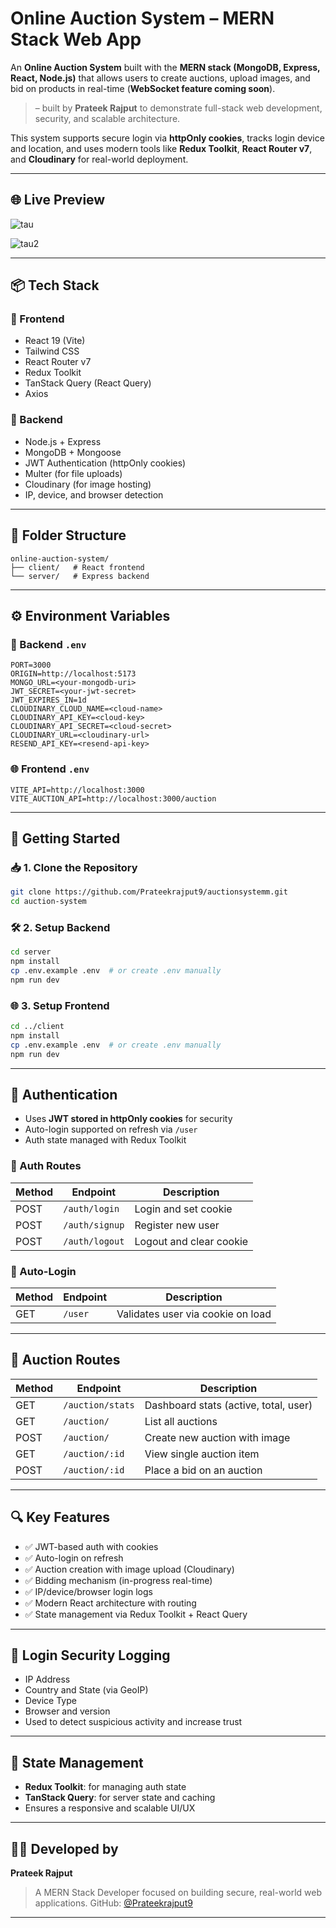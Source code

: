 

# Online Auction System – MERN Stack Web App

An **Online Auction System** built with the **MERN stack (MongoDB, Express, React, Node.js)** that allows users to create auctions, upload images, and bid on products in real-time (**WebSocket feature coming soon**).

>  – built by **Prateek Rajput** to demonstrate full-stack web development, security, and scalable architecture.

This system supports secure login via **httpOnly cookies**, tracks login device and location, and uses modern tools like **Redux Toolkit**, **React Router v7**, and **Cloudinary** for real-world deployment.

---

## 🌐 Live Preview
![tau](https://github.com/user-attachments/assets/848d9242-43af-4434-b050-f7928c0dda7f)

![tau2](https://github.com/user-attachments/assets/50e0b713-c0be-4cbc-a9fc-220d09551950)





---

## 📦 Tech Stack

### 🔹 Frontend

* React 19 (Vite)
* Tailwind CSS
* React Router v7
* Redux Toolkit
* TanStack Query (React Query)
* Axios

### 🔸 Backend

* Node.js + Express
* MongoDB + Mongoose
* JWT Authentication (httpOnly cookies)
* Multer (for file uploads)
* Cloudinary (for image hosting)
* IP, device, and browser detection

---

## 📁 Folder Structure

```
online-auction-system/
├── client/   # React frontend
└── server/   # Express backend
```

---

## ⚙️ Environment Variables

### 🔐 Backend `.env`

```env
PORT=3000
ORIGIN=http://localhost:5173
MONGO_URL=<your-mongodb-uri>
JWT_SECRET=<your-jwt-secret>
JWT_EXPIRES_IN=1d
CLOUDINARY_CLOUD_NAME=<cloud-name>
CLOUDINARY_API_KEY=<cloud-key>
CLOUDINARY_API_SECRET=<cloud-secret>
CLOUDINARY_URL=<cloudinary-url>
RESEND_API_KEY=<resend-api-key>
```

### 🌐 Frontend `.env`

```env
VITE_API=http://localhost:3000
VITE_AUCTION_API=http://localhost:3000/auction
```

---

## 🚀 Getting Started

### 📥 1. Clone the Repository

```bash
git clone https://github.com/Prateekrajput9/auctionsystemm.git
cd auction-system
```

### 🛠️ 2. Setup Backend

```bash
cd server
npm install
cp .env.example .env  # or create .env manually
npm run dev
```

### 🌐 3. Setup Frontend

```bash
cd ../client
npm install
cp .env.example .env  # or create .env manually
npm run dev
```

---

## 🔐 Authentication

* Uses **JWT stored in httpOnly cookies** for security
* Auto-login supported on refresh via `/user`
* Auth state managed with Redux Toolkit

### 🔐 Auth Routes

| Method | Endpoint       | Description             |
| ------ | -------------- | ----------------------- |
| POST   | `/auth/login`  | Login and set cookie    |
| POST   | `/auth/signup` | Register new user       |
| POST   | `/auth/logout` | Logout and clear cookie |

### 👤 Auto-Login

| Method | Endpoint | Description                       |
| ------ | -------- | --------------------------------- |
| GET    | `/user`  | Validates user via cookie on load |

---

## 🛒 Auction Routes

| Method | Endpoint         | Description                           |
| ------ | ---------------- | ------------------------------------- |
| GET    | `/auction/stats` | Dashboard stats (active, total, user) |
| GET    | `/auction/`      | List all auctions                     |
| POST   | `/auction/`      | Create new auction with image         |
| GET    | `/auction/:id`   | View single auction item              |
| POST   | `/auction/:id`   | Place a bid on an auction             |

---

## 🔍 Key Features

* ✅ JWT-based auth with cookies
* ✅ Auto-login on refresh
* ✅ Auction creation with image upload (Cloudinary)
* ✅ Bidding mechanism (in-progress real-time)
* ✅ IP/device/browser login logs
* ✅ Modern React architecture with routing
* ✅ State management via Redux Toolkit + React Query

---

## 🔐 Login Security Logging

* IP Address
* Country and State (via GeoIP)
* Device Type
* Browser and version
* Used to detect suspicious activity and increase trust

---

## 🧠 State Management

* **Redux Toolkit**: for managing auth state
* **TanStack Query**: for server state and caching
* Ensures a responsive and scalable UI/UX




---



## 👨‍💻 Developed by

**Prateek Rajput**

> A MERN Stack Developer focused on building secure, real-world web applications.
> GitHub: [@Prateekrajput9](https://github.com/Prateekrajput9)

---

